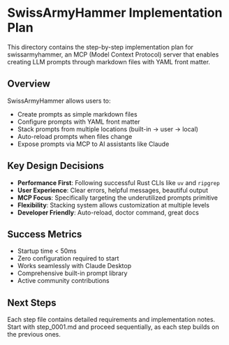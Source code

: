 # SwissArmyHammer Implementation Plan

This directory contains the step-by-step implementation plan for swissarmyhammer, an MCP (Model Context Protocol) server that enables creating LLM prompts through markdown files with YAML front matter.

## Overview

SwissArmyHammer allows users to:
- Create prompts as simple markdown files
- Configure prompts with YAML front matter
- Stack prompts from multiple locations (built-in → user → local)
- Auto-reload prompts when files change
- Expose prompts via MCP to AI assistants like Claude

## Key Design Decisions

- **Performance First**: Following successful Rust CLIs like `uv` and `ripgrep`
- **User Experience**: Clear errors, helpful messages, beautiful output
- **MCP Focus**: Specifically targeting the underutilized prompts primitive
- **Flexibility**: Stacking system allows customization at multiple levels
- **Developer Friendly**: Auto-reload, doctor command, great docs

## Success Metrics

- Startup time < 50ms
- Zero configuration required to start
- Works seamlessly with Claude Desktop
- Comprehensive built-in prompt library
- Active community contributions

## Next Steps

Each step file contains detailed requirements and implementation notes. Start with step_0001.md and proceed sequentially, as each step builds on the previous ones.